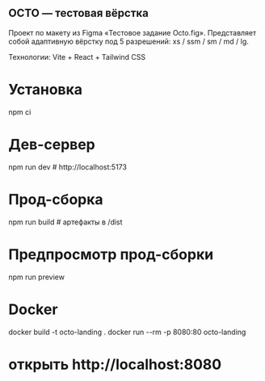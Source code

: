 ## OCTO — тестовая вёрстка

Проект по макету из Figma «Тестовое задание Octo.fig».
Представляет собой адаптивную вёрстку под 5 разрешений: xs / ssm / sm / md / lg.

Технологии: Vite + React + Tailwind CSS
 
# Установка
npm ci

# Дев-сервер
npm run dev   # http://localhost:5173

# Прод-сборка
npm run build   # артефакты в /dist

# Предпросмотр прод-сборки
npm run preview

# Docker
docker build -t octo-landing .
docker run --rm -p 8080:80 octo-landing
# открыть http://localhost:8080